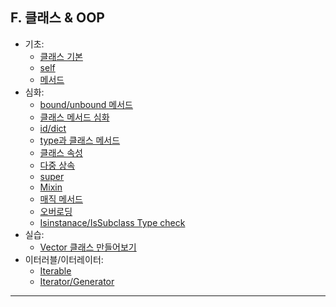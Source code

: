 ## F. 클래스 & OOP

- 기초:
  - [클래스 기본](./01-class_basic.md)
  - [self](./02-class_self.md)
  - [메서드](./03-class_method.md)
- 심화:
  - [bound/unbound 메서드](./04-class_method_bound_method.md)
  - [클래스 메서드 심화](./05-class_method_심화1md.md)
  - [id/dict](./06-class_id_dict_.md)
  - [type과 클래스 메서드](./07-class_method_type.md)
  - [클래스 속성](./08-class_attr.md)
  - [다중 상속](./09-다중_상속.md)
  - [super](./10-super_class.md)
  - [Mixin](./11-Mixin.md)
  - [매직 메서드](./12-MagicMethod.md)
  - [오버로딩](./13-MagicMethodOverloading.md)
  - [Isinstanace/IsSubclass Type check](./17-type_types_isinstance_issubclass.md)
- 실습:
  - [Vector 클래스 만들어보기](./14-Vector클래스_만들어보기.md)
- 이터러블/이터레이터:
  - [Iterable](./15-Iterable.md)
  - [Iterator/Generator](./16-Iterator_Generator.md)
 
---
